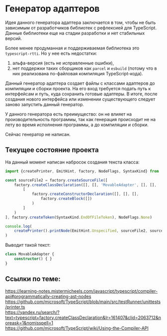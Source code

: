 Генератор адаптеров
===================

Идея данного генератора адаптера заключается в том, чтобы не быть зависимым 
от разработчиков библиотек с рефлексией для TypeScript. Данные библиотеки еще на стадии разработки
и нет стабильных версий. 

Более менее продуманная и поддерживаемая библиотека это `typescript-rtti`. Но у нее есть недостатки:
1) альфа-версия (есть не исправленные ошибки), 
2) нет поддержки таких сборщиков как `parcel` и `esbuild` (потому что в них реализована 
по-файловая компиляция TypeScript-кода).
   
Данный генератор адаптера создает файлы с классами адаптеров до компиляции и сборки проекта. 
На его вход требуется подать путь к интерфейсам и путь, куда сохранить готовые адаптеры.
В итоге, после создания нового интерфейса или изменении существующего следует заново запустить данный генератор.

У данного генератора есть преимущество: он не влияет на производительность программы, так как
генерация происходит не на лету во время исполнения программы, а до компиляции и сборки.

Сейчас генератор не написан.

Текущее состояние проекта
-------------------------

На данный момент написан набросок создания текста класса:

```typescript
import {createPrinter, EmitHint, factory, NodeFlags, SyntaxKind} from 'typescript'

const sourceFile2 = factory.createSourceFile([
	factory.createClassDeclaration([], [], 'MovableAdapter', [], [],
		[
			factory.createConstructorDeclaration([], [], [],
				factory.createBlock([])
			)
		]
	)
], factory.createToken(SyntaxKind.EndOfFileToken), NodeFlags.None)

console.log(
	createPrinter().printNode(EmitHint.Unspecified, sourceFile2, sourceFile2)
)
```

Выводит такой текст:

```typescript
class MovableAdapter {
    constructor() { }
}
```

Ссылки по теме:
---------------

https://learning-notes.mistermicheels.com/javascript/typescript/compiler-api#programmatically-creating-ast-nodes  
https://github.com/microsoft/TypeScript/blob/main/src/testRunner/unittests/printer.ts  
https://yandex.ru/search/?text=typescript+factory.createClassDeclaration&lr=161407&clid=2063712&noreask=1&nomisspell=1  
https://github.com/microsoft/TypeScript/wiki/Using-the-Compiler-API  